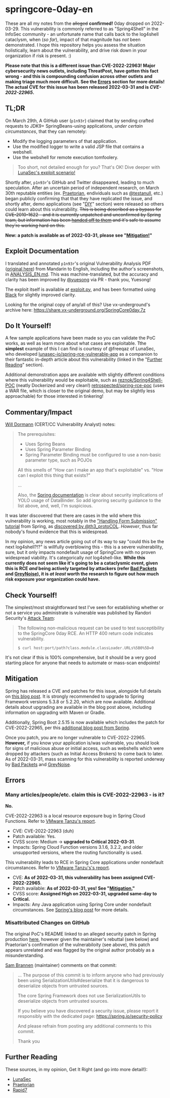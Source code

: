 # springcore-0day-en

These are all my notes from the ~~alleged~~ **confirmed!** 0day dropped on 2022-03-29. This vulnerability is commonly referred to as "Spring4Shell" in the InfoSec community - an unfortunate name that calls back to the log4shell cataclysm, when (*so far*), impact of that magnitude has *not* been demonstrated. I hope this repository helps you assess the situation holistically, learn about the vulnerability, and drive risk down in your organization if risk is present. :)

**Please note that this is a different issue than CVE-2022-22963! Major cybersecurity news outlets, including ThreatPost, have gotten this fact wrong - and this is compounding confusion across other outlets and making triage much more difficult. See the [Errors](https://github.com/tweedge/springcore-0day-en#errors) section for more details! The actual CVE for this issue has been released 2022-03-31 and is *CVE-2022-22965*.**

## TL;DR

On March 29th, A GitHub user (`p1n93r`) claimed that by sending crafted requests to JDK9+ SpringBeans-using applications, *under certain circumstances*, that they can remotely:

* Modify the logging parameters of that application.
* Use the modified logger to write a valid JSP file that contains a webshell.
* Use the webshell for remote execution tomfoolery.

> Too short, not detailed enough for you? That's OK! Dive deeper with [LunaSec's exploit scenario!](https://www.lunasec.io/docs/blog/spring-rce-vulnerabilities/#exploit-scenario-overview)

Shortly after, `p1n93r`'s GitHub and Twitter disappeared, leading to much speculation. After an uncertain period of independent research, on March 30th reputable entities (ex. [Praetorian](https://www.praetorian.com/blog/spring-core-jdk9-rce/), endividuals such as [@testanull](https://twitter.com/testanull/status/1509185015187345411), etc.) began publicly confirming that that they have replicated the issue, and shortly after, demo applications (see "[DIY](https://github.com/tweedge/springcore-0day-en#do-it-yourself)" section) were released so others could learn about this vulnerability. ~~This is being described as a bypass for CVE-2010-1622 - and it is currently unpatched and unconfirmed by Spring team, but information has been [handed off to them](https://twitter.com/rfordonsecurity/status/1509285351398985738) and it's safe to assume they're working hard on this.~~

**New: a patch is available as of 2022-03-31, please see "[Mitigation!](https://github.com/tweedge/springcore-0day-en/blob/main/README.md#mitigation)"**

## Exploit Documentation

I translated and annotated `p1n93r`'s original Vulnerability Analysis PDF ([original here](https://github.com/tweedge/springcore-0day-en/blob/main/%E6%BC%8F%E6%B4%9E%E5%88%86%E6%9E%90%20(Vulnerability%20Analysis).pdf)) from Mandarin to English, including the author's screenshots, in [ANALYSIS_EN.md](https://github.com/tweedge/springcore-0day-en/blob/main/ANALYSIS_EN.md). This was machine-translated, but the accuracy and clarity has been improved by [@yuesong](https://github.com/yuesong) via PR - thank you, Yuesong!

The exploit itself is available at [exploit.py](https://github.com/tweedge/springcore-0day-en/blob/main/exploit.py), and has been formatted using [Black](https://github.com/psf/black) for slightly improved clarity.

Looking for the original copy of any/all of this? Use vx-underground's archive here: https://share.vx-underground.org/SpringCore0day.7z

## Do It Yourself!

A few sample applications have been made so you can validate the PoC works, as well as learn more about what cases are exploitable. Tthe **simplest** example of this I can find is courtesy of @freeqaz of LunaSec, who developed [lunasec-io/spring-rce-vulnerable-app](https://github.com/lunasec-io/spring-rce-vulnerable-app/blob/main/src/main/java/fr/christophetd/log4shell/vulnerableapp/MainController.java) as a companion to their fantastic in-depth article about this vulnerability (linked in the "[Further Reading](https://github.com/tweedge/springcore-0day-en#further-reading)" section).

Additional demonstration apps are available with slightly different conditions where this vulnerability would be exploitable, such as [reznok/Spring4Shell-POC](https://github.com/reznok/Spring4Shell-POC) (neatly Dockerized and very clean!) [retrospected/spring-rce-poc](https://github.com/Retrospected/spring-rce-poc) (uses a WAR file, which is closer to the original demo, but may be slightly less approachable) for those interested in tinkering!

## Commentary/Impact

[Will Dormann](https://twitter.com/wdormann/status/1509280535071309827) (CERT/CC Vulnerability Analyst) notes:

> The prerequisites:
> - Uses Spring Beans
> - Uses Spring Parameter Binding
> - Spring Parameter Binding must be configured to use a non-basic parameter type, such as POJOs
> 
> All this smells of "How can I make an app that's exploitable" vs. "How can I exploit this thing that exists?"
> 
> ...
> 
> Also, the [Spring documentation](https://docs.spring.io/spring-framework/docs/current/javadoc-api/org/springframework/validation/DataBinder.html) is clear about security implications of YOLO usage of DataBinder. So add ignoring security guidance to the list above, and, well, I'm suspicious.

It was later discovered that there are cases in the wild where this vulnerability is working, most notably in the ["Handling Form Submission" tutorial](https://spring.io/guides/gs/handling-form-submission/) from Spring, as [discovered by @th3_protoCOL](https://twitter.com/th3_protoCOL/status/1509345839134609408). *However*, thus far nobody's found evidence that this is widespread.

In my opinion, any news article going out of its way to say "could this be the next log4shell?!?" is willfully overblowing this - this is a severe vulnerability, sure, but it only impacts nondefault usage of SpringCore with no proven widespread viability. It's categorically *not* log4shell-like. **While this currently does not seem like it's going to be a cataclysmic event, given this is RCE *and* being actively targeted by attackers (refer [Bad Packets](https://twitter.com/bad_packets/status/1509603994166956049) and [GreyNoise](https://twitter.com/GreyNoiseIO/status/1509569701248217088)), it is *at least* worth the research to figure out how much risk exposure your organization could have.**

## Check Yourself!

The simplest/most straightforward test I've seen for establishing whether or not a service you administrate is vulnerable was published by Randori Security's [Attack Team](https://twitter.com/RandoriAttack/status/1509298490106593283):

> The following non-malicious request can be used to test susceptibility to the SpringCore 0day RCE. An HTTP 400 return code indicates vulnerability.
> 
> `$ curl host:port/path?class.module.classLoader.URLs%5B0%5D=0`

It's not clear if this is 100% comprehensive, but it should be a very good starting place for anyone that needs to automate or mass-scan endpoints!

## Mitigation

Spring has released a CVE and patches for this issue, alongside full details on [this blog post](https://spring.io/blog/2022/03/31/spring-framework-rce-early-announcement). It is strongly recommended to upgrade to Spring Framework versions 5.3.8 or 5.2.20, which are now available. Additional details about upgrading are available in the blog post above, including information on upgrading with Maven or Gradle.

Additionally, Spring Boot 2.5.15 is now available which includes the patch for CVE-2022-22965, per this [additional blog post from Spring](https://spring.io/blog/2022/03/31/spring-boot-2-5-12-available-now).

Once you patch, you are no longer vulnerable to CVE-2022-22965. **However,** if you know your application is/was vulnerable, you should look for signs of malicious abuse or initial access, such as webshells which were dropped by attackers (such as Initial Access Brokers) to come back to later. As of 2022-03-31, mass scanning for this vulnerability is reported underway by [Bad Packets](https://twitter.com/bad_packets/status/1509603994166956049) and [GreyNoise](https://twitter.com/GreyNoiseIO/status/1509569701248217088).

## Errors

### Many articles/people/etc. claim this is CVE-2022-22963 - is it?

**No.**

CVE-2022-22963 is a local resource exposure bug in Spring Cloud Functions. Refer to [VMware Tanzu's report](https://tanzu.vmware.com/security/cve-2022-22963).
* CVE: CVE-2022-22963 (duh)
* Patch available: Yes.
* CVSS score: Medium -> **upgraded to Critical 2022-03-31**.
* Impacts: Spring Cloud Function versions 3.1.6, 3.2.2, and older unsupported versions, where the routing functionality is used.

This vulnerability leads to RCE in Spring Core applications under nondefault circumstances. Refer to [VMware Tanzu's's report](https://tanzu.vmware.com/security/cve-2022-22965).
* CVE: **As of 2022-03-31, this vulnerability has been assigned CVE-2022-22965**.
* Patch available: **As of 2022-03-31, yes! See "[Mitigation.](https://github.com/tweedge/springcore-0day-en/blob/main/README.md#mitigation)"**
* CVSS score: **Assigned High on 2022-03-31, upgraded same-day to Critical.**
* Impacts: Any Java application using Spring Core under nondefault circumstances. See [Spring's blog post](https://spring.io/blog/2022/03/31/spring-framework-rce-early-announcement) for more details.

### Misattributed Changes on GitHub

The original PoC's README linked to an alleged security patch in Spring production [here](https://github.com/spring-projects/spring-framework/commit/7f7fb58dd0dae86d22268a4b59ac7c72a6c22529), however given the maintainer's rebuttal (see below) and Praetorian's confirmation of the vulnerabiloity (see above), this patch appears unrelated and was flagged by the original author probably as a misunderstanding.

[Sam Brannen](https://github.com/sbrannen) (maintainer) comments on that commit:

> ... The purpose of this commit is to inform anyone who had previously been using SerializationUtils#deserialize that it is dangerous to deserialize objects from untrusted sources.
> 
> The core Spring Framework does not use SerializationUtils to deserialize objects from untrusted sources.
> 
> If you believe you have discovered a security issue, please report it responsibly with the dedicated page: https://spring.io/security-policy
> 
> And please refrain from posting any additional comments to this commit.
> 
> Thank you

## Further Reading

These sources, in my opinion, Get It Right (and go into more detail!):

* [LunaSec](https://www.lunasec.io/docs/blog/spring-rce-vulnerabilities/)
* [Praetorian](https://www.praetorian.com/blog/spring-core-jdk9-rce/)
* [Rapid7](https://www.rapid7.com/blog/post/2022/03/30/spring4shell-zero-day-vulnerability-in-spring-framework/)
